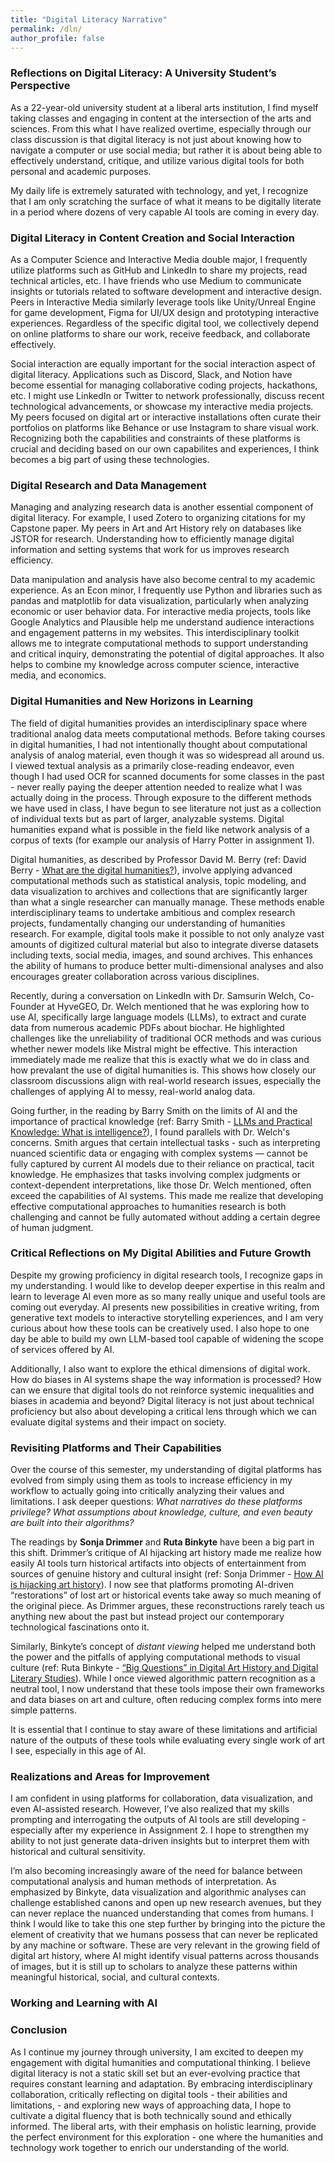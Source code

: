 ```yaml
---
title: "Digital Literacy Narrative"
permalink: /dln/
author_profile: false
---
```


### Reflections on Digital Literacy: A University Student’s Perspective

As a 22-year-old university student at a liberal arts institution, I find myself taking classes and engaging in content at the intersection of the arts and sciences. From this what I have realized overtime, especially through our class discussion is that digital literacy is not just about knowing how to navigate a computer or use social media; but rather it is about being able to effectively understand, critique, and utilize various digital tools for both personal and academic purposes.

My daily life is extremely saturated with technology, and yet, I recognize that I am only scratching the surface of what it means to be digitally literate in a period where dozens of very capable AI tools are coming in every day.

### Digital Literacy in Content Creation and Social Interaction

As a Computer Science and Interactive Media double major, I frequently utilize platforms such as GitHub and LinkedIn to share my projects, read technical articles, etc. I have friends who use Medium to communicate insights or tutorials related to software development and interactive design. Peers in Interactive Media similarly leverage tools like Unity/Unreal Engine for game development, Figma for UI/UX design and prototyping interactive experiences. Regardless of the specific digital tool, we collectively depend on online platforms to share our work, receive feedback, and collaborate effectively.

Social interaction are equally important for the social interaction aspect of digital literacy. Applications such as Discord, Slack, and Notion have become essential for managing collaborative coding projects, hackathons, etc. I might use LinkedIn or Twitter to network professionally, discuss recent technological advancements, or showcase my interactive media projects. My peers focused on digital art or interactive installations often curate their portfolios on platforms like Behance or use Instagram to share visual work. Recognizing both the capabilities and constraints of these platforms is crucial and deciding based on our own capabilites and experiences, I think becomes a big part of using these technologies.

### Digital Research and Data Management

Managing and analyzing research data is another essential component of digital literacy. For example, I used Zotero to organizing citations for my Capstone paper. My peers in Art and Art History rely on databases like JSTOR for research. Understanding how to efficiently manage digital information and setting systems that work for us improves research efficiency.

Data manipulation and analysis have also become central to my academic experience. As an Econ minor, I frequently use Python and libraries such as pandas and matplotlib for data visualization, particularly when analyzing economic or user behavior data. For interactive media projects, tools like Google Analytics and Plausible help me understand audience interactions and engagement patterns in my websites. This interdisciplinary toolkit allows me to integrate computational methods to support understanding and critical inquiry, demonstrating the potential of digital approaches. It also helps to combine my knowledge across computer science, interactive media, and economics.

### Digital Humanities and New Horizons in Learning

The field of digital humanities provides an interdisciplinary space where traditional analog data meets computational methods. Before taking courses in digital humanities, I had not intentionally thought about computational analysis of analog material, even though it was so widespread all around us. I viewed textual analysis as a primarily close-reading endeavor, even though I had used OCR for scanned documents for some classes in the past - never really paying the deeper attention needed to realize what I was actually doing in the process. Through exposure to the different methods we have used in class, I have begun to see literature not just as a collection of individual texts but as part of larger, analyzable systems. Digital humanities expand what is possible in the field like network analysis of a corpus of texts (for example our analysis of Harry Potter in assignment 1).

Digital humanities, as described by Professor David M. Berry (ref: David Berry - [What are the digital humanities?](https://www.thebritishacademy.ac.uk/blog/what-are-digital-humanities/)), involve applying advanced computational methods such as statistical analysis, topic modeling, and data visualization to archives and collections that are significantly larger than what a single researcher can manually manage. These methods enable interdisciplinary teams to undertake ambitious and complex research projects, fundamentally changing our understanding of humanities research. For example, digital tools make it possible to not only analyze vast amounts of digitized cultural material but also to integrate diverse datasets including texts, social media, images, and sound archives. This enhances the ability of humans to produce better multi-dimensional analyses and also encourages greater collaboration across various disciplines.

Recently, during a conversation on LinkedIn with Dr. Samsurin Welch, Co-Founder at HyveGEO, Dr. Welch mentioned that he was exploring how to use AI, specifically large language models (LLMs), to extract and curate data from numerous academic PDFs about biochar. He highlighted challenges like the unreliability of traditional OCR methods and was curious whether newer models like Mistral might be effective. This interaction immediately made me realize that this is exactly what we do in class and how prevalant the use of digital humanities is. This shows how closely our classroom discussions align with real-world research issues, especially the challenges of applying AI to messy, real-world analog data.

Going further, in the reading by Barry Smith on the limits of AI and the importance of practical knowledge (ref: Barry Smith - [LLMs and Practical Knowledge: What is intelligence?](https://philpapers.org/archive/SMILAP-5.pdf)), I found parallels with Dr. Welch's concerns. Smith argues that certain intellectual tasks - such as interpreting nuanced scientific data or engaging with complex systems — cannot be fully captured by current AI models due to their reliance on practical, tacit knowledge. He emphasizes that tasks involving complex judgments or context-dependent interpretations, like those Dr. Welch mentioned, often exceed the capabilities of AI systems. This made me realize that developing effective computational approaches to humanities research is both challenging and cannot be fully automated without adding a certain degree of human judgment.

### Critical Reflections on My Digital Abilities and Future Growth

Despite my growing proficiency in digital research tools, I recognize gaps in my understanding. I would like to develop deeper expertise in this realm and learn to leverage AI even more as so many really unique and useful tools are coming out everyday. AI presents new possibilities in creative writing, from generative text models to interactive storytelling experiences, and I am very curious about how these tools can be creatively used. I also hope to one day be able to build my own LLM-based tool capable of widening the scope of services offered by AI.

Additionally, I also want to explore the ethical dimensions of digital work. How do biases in AI systems shape the way information is processed? How can we ensure that digital tools do not reinforce systemic inequalities and biases in academia and beyond? Digital literacy is not just about technical proficiency but also about developing a critical lens through which we can evaluate digital systems and their impact on society.

### Revisiting Platforms and Their Capabilities

Over the course of this semester, my understanding of digital platforms has evolved from simply using them as tools to increase efficiency in my workflow to actually going into critically analyzing their values and limitations. I ask deeper questions: _What narratives do these platforms privilege? What assumptions about knowledge, culture, and even beauty are built into their algorithms?_

The readings by **Sonja Drimmer** and **Ruta Binkyte** have been a big part in this shift. Drimmer’s critique of AI hijacking art history made me realize how easily AI tools turn historical artifacts into objects of entertainment from sources of genuine history and cultural insight (ref: Sonja Drimmer - [How AI is hijacking art history](https://theconversation.com/how-ai-is-hijacking-art-history-170691)). I now see that platforms promoting AI-driven “restorations” of lost art or historical events take away so much meaning of the original piece. As Drimmer argues, these reconstructions rarely teach us anything new about the past but instead project our contemporary technological fascinations onto it.

Similarly, Binkyte’s concept of _distant viewing_ helped me understand both the power and the pitfalls of applying computational methods to visual culture (ref: Ruta Binkyte - [“Big Questions” in Digital Art History and Digital Literary Studies](https://dhq-static.digitalhumanities.org/pdf/000686.pdf)). While I once viewed algorithmic pattern recognition as a neutral tool, I now understand that these tools impose their own frameworks and data biases on art and culture, often reducing complex forms into mere simple patterns.

It is essential that I continue to stay aware of these limitations and artificial nature of the outputs of these tools while evaluating every single work of art I see, especially in this age of AI.

### Realizations and Areas for Improvement

I am confident in using platforms for collaboration, data visualization, and even AI-assisted research. However, I’ve also realized that my skills prompting and interrogating the outputs of AI tools are still developing - especially after my experience in Assignment 2. I hope to strengthen my ability to not just generate data-driven insights but to interpret them with historical and cultural sensitivity.

I’m also becoming increasingly aware of the need for balance between computational analysis and human methods of interpretation. As emphasized by Binkyte, data visualization and algorithmic analyses can challenge established canons and open up new research avenues, but they can never replace the nuanced understanding that comes from humans. I think I would like to take this one step further by bringing into the picture the element of creativity that we humans possess that can never be replicated by any machine or software. These are very relevant in the growing field of digital art history, where AI might identify visual patterns across thousands of images, but it is still up to scholars to analyze these patterns within meaningful historical, social, and cultural contexts.

### Working and Learning with AI

### Conclusion

As I continue my journey through university, I am excited to deepen my engagement with digital humanities and computational thinking. I believe digital literacy is not a static skill set but an ever-evolving practice that requires constant learning and adaptation. By embracing interdisciplinary collaboration, critically reflecting on digital tools - their abilities and limitations, - and exploring new ways of approaching data, I hope to cultivate a digital fluency that is both technically sound and ethically informed. The liberal arts, with their emphasis on holistic learning, provide the perfect environment for this exploration - one where the humanities and technology work together to enrich our understanding of the world.
